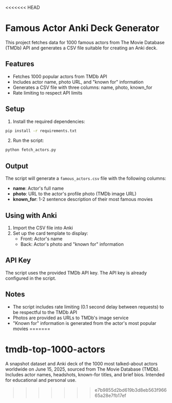 <<<<<<< HEAD
# Famous Actor Anki Deck Generator

This project fetches data for 1000 famous actors from The Movie Database (TMDb) API and generates a CSV file suitable for creating an Anki deck.

## Features

- Fetches 1000 popular actors from TMDb API
- Includes actor name, photo URL, and "known for" information
- Generates a CSV file with three columns: name, photo, known_for
- Rate limiting to respect API limits

## Setup

1. Install the required dependencies:
```bash
pip install -r requirements.txt
```

2. Run the script:
```bash
python fetch_actors.py
```

## Output

The script will generate a `famous_actors.csv` file with the following columns:
- **name**: Actor's full name
- **photo**: URL to the actor's profile photo (TMDb image URL)
- **known_for**: 1-2 sentence description of their most famous movies

## Using with Anki

1. Import the CSV file into Anki
2. Set up the card template to display:
   - Front: Actor's name
   - Back: Actor's photo and "known for" information

## API Key

The script uses the provided TMDb API key. The API key is already configured in the script.

## Notes

- The script includes rate limiting (0.1 second delay between requests) to be respectful to the TMDb API
- Photos are provided as URLs to TMDb's image service
- "Known for" information is generated from the actor's most popular movies 
=======
# tmdb-top-1000-actors
A snapshot dataset and Anki deck of the 1000 most talked-about actors worldwide on June 15, 2025, sourced from The Movie Database (TMDb). Includes actor names, headshots, known-for titles, and brief bios. Intended for educational and personal use.
>>>>>>> e7b9855d2bd619b3d8eb563f96665a28e7fb17ef
